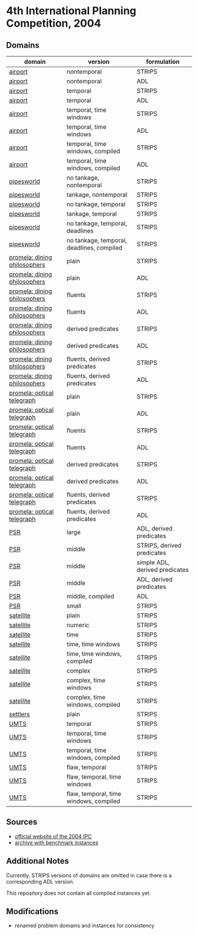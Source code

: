 # 4th International Planning Competition, 2004

## Domains

| domain | version | formulation |
|--------|---------|--------|
| [airport](domains/airport-nontemporal-strips) | nontemporal | STRIPS |
| [airport](domains/airport-nontemporal-adl) | nontemporal | ADL |
| [airport](domains/airport-temporal-strips) | temporal | STRIPS |
| [airport](domains/airport-temporal-adl) | temporal | ADL |
| [airport](domains/airport-temporal-time-windows-strips) | temporal, time windows | STRIPS |
| [airport](domains/airport-temporal-time-windows-adl) | temporal, time windows | ADL |
| [airport](domains/airport-temporal-time-windows-compiled-strips) | temporal, time windows, compiled | STRIPS |
| [airport](domains/airport-temporal-time-windows-compiled-adl) | temporal, time windows, compiled | ADL |
| [pipesworld](domains/pipesworld-no-tankage-nontemporal-strips) | no tankage, nontemporal | STRIPS |
| [pipesworld](domains/pipesworld-tankage-nontemporal-strips) | tankage, nontemporal | STRIPS |
| [pipesworld](domains/pipesworld-no-tankage-temporal-strips) | no tankage, temporal | STRIPS |
| [pipesworld](domains/pipesworld-tankage-temporal-strips) | tankage, temporal | STRIPS |
| [pipesworld](domains/pipesworld-no-tankage-temporal-deadlines-strips) | no tankage, temporal, deadlines | STRIPS |
| [pipesworld](domains/pipesworld-no-tankage-temporal-deadlines-compiled-strips) | no tankage, temporal, deadlines, compiled | STRIPS |
| [promela: dining philosophers](domains/promela-dining-philosophers-strips) | plain | STRIPS |
| [promela: dining philosophers](domains/promela-dining-philosophers-adl) | plain | ADL |
| [promela: dining philosophers](domains/promela-dining-philosophers-fluents-strips) | fluents | STRIPS |
| [promela: dining philosophers](domains/promela-dining-philosophers-fluents-adl) | fluents | ADL |
| [promela: dining philosophers](domains/promela-dining-philosophers-derived-predicates-strips) | derived predicates | STRIPS |
| [promela: dining philosophers](domains/promela-dining-philosophers-derived-predicates-adl) | derived predicates | ADL |
| [promela: dining philosophers](domains/promela-dining-philosophers-fluents-derived-predicates-strips) | fluents, derived predicates | STRIPS |
| [promela: dining philosophers](domains/promela-dining-philosophers-fluents-derived-predicates-adl) | fluents, derived predicates | ADL |
| [promela: optical telegraph](domains/promela-optical-telegraph-strips) | plain | STRIPS |
| [promela: optical telegraph](domains/promela-optical-telegraph-adl) | plain | ADL |
| [promela: optical telegraph](domains/promela-optical-telegraph-fluents-strips) | fluents | STRIPS |
| [promela: optical telegraph](domains/promela-optical-telegraph-fluents-adl) | fluents | ADL |
| [promela: optical telegraph](domains/promela-optical-telegraph-derived-predicates-strips) | derived predicates | STRIPS |
| [promela: optical telegraph](domains/promela-optical-telegraph-derived-predicates-adl) | derived predicates | ADL |
| [promela: optical telegraph](domains/promela-optical-telegraph-fluents-derived-predicates-strips) | fluents, derived predicates | STRIPS |
| [promela: optical telegraph](domains/promela-optical-telegraph-fluents-derived-predicates-adl) | fluents, derived predicates | ADL |
| [PSR](domains/psr-large-derived-predicates-adl) | large | ADL, derived predicates |
| [PSR](domains/psr-middle-derived-predicates-strips) | middle | STRIPS, derived predicates |
| [PSR](domains/psr-middle-derived-predicates-simple-adl) | middle | simple ADL, derived predicates |
| [PSR](domains/psr-middle-derived-predicates-adl) | middle | ADL, derived predicates |
| [PSR](domains/psr-middle-compiled-adl) | middle, compiled | ADL |
| [PSR](domains/psr-small-strips) | small | STRIPS |
| [satellite](domains/satellite-strips) | plain | STRIPS |
| [satellite](domains/satellite-numeric-strips) | numeric | STRIPS |
| [satellite](domains/satellite-time-strips) | time | STRIPS |
| [satellite](domains/satellite-time-time-windows-strips) | time, time windows | STRIPS |
| [satellite](domains/satellite-time-time-windows-compiled-strips) | time, time windows, compiled | STRIPS |
| [satellite](domains/satellite-complex-strips) | complex | STRIPS |
| [satellite](domains/satellite-complex-time-windows-strips) | complex, time windows | STRIPS |
| [satellite](domains/satellite-complex-time-windows-compiled-strips) | complex, time windows, compiled | STRIPS |
| [settlers](domains/settlers-strips) | plain | STRIPS |
| [UMTS](domains/umts-temporal-strips) | temporal | STRIPS |
| [UMTS](domains/umts-temporal-time-windows-strips) | temporal, time windows | STRIPS |
| [UMTS](domains/umts-temporal-time-windows-compiled-strips) | temporal, time windows, compiled | STRIPS |
| [UMTS](domains/umts-flaw-temporal-strips) | flaw, temporal | STRIPS |
| [UMTS](domains/umts-flaw-temporal-time-windows-strips) | flaw, temporal, time windows | STRIPS |
| [UMTS](domains/umts-flaw-temporal-time-windows-compiled-strips) | flaw, temporal, time windows, compiled | STRIPS |

## Sources

* [official website of the 2004 IPC][1]
* [archive with benchmark instances][2]

## Additional Notes

Currently, STRIPS versions of domains are omitted in case there is a corresponding ADL version.

This repository does not contain all compiled instances yet.

## Modifications

* renamed problem domains and instances for consistency




[1]:http://idm-lab.org/wiki/icaps/ipc2004/
[2]:http://idm-lab.org/wiki/icaps/ipc2004/deterministic/domains.tgz
